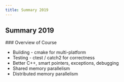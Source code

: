 ```yaml
---
title: Summary 2019
---
```


## Summary 2019

### Overview of Course

- Building - cmake for multi-platform
- Testing - ctest / catch2 for correctness
- Better C++, smart pointers, exceptions, debugging 
- Shared memory parallelism
- Distributed memory parallelism

